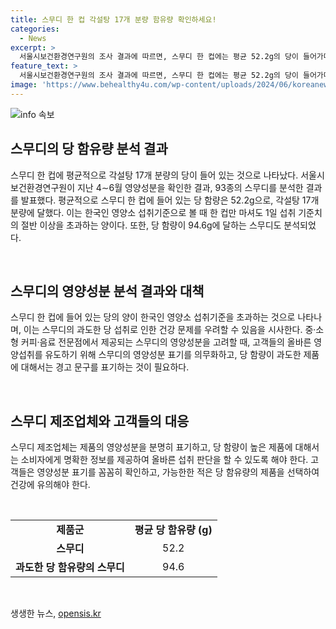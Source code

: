```yaml
---
title: 스무디 한 컵 각설탕 17개 분량 함유량 확인하세요!
categories:
  - News
excerpt: >
  서울시보건환경연구원의 조사 결과에 따르면, 스무디 한 컵에는 평균 52.2g의 당이 들어가며, 이는 각설탕 17개 분량에 달하는 양이라고 한다. 이는 한국인의 하루 섭취 기준치의 절반 이상에 해당하는 양으로, 영양성분 확인이 어려운 중·소형 커피·음료 전문점에서 판매되는 스무디에 대한 우려가 제기되고 있다.특히 94.6g의 당을 함유한 스무디도 분석되었다고 한다.
feature_text: >
  서울시보건환경연구원의 조사 결과에 따르면, 스무디 한 컵에는 평균 52.2g의 당이 들어가며, 이는 각설탕 17개 분량에 달하는 양이라고 한다. 이는 한국인의 하루 섭취 기준치의 절반 이상에 해당하는 양으로, 영양성분 확인이 어려운 중·소형 커피·음료 전문점에서 판매되는 스무디에 대한 우려가 제기되고 있다.특히 94.6g의 당을 함유한 스무디도 분석되었다고 한다.
image: 'https://www.behealthy4u.com/wp-content/uploads/2024/06/koreanews.jpg'
---
```


<p><img src="https://www.behealthy4u.com/wp-content/uploads/2024/06/koreanews.jpg" alt="info 속보" /></p>

<h2 data-ke-size="size26">스무디의 당 함유량 분석 결과</h2>

<p>스무디 한 컵에 평균적으로 각설탕 17개 분량의 당이 들어 있는 것으로 나타났다. 서울시보건환경연구원이 지난 4∼6월 영양성분을 확인한 결과, 93종의 스무디를 분석한 결과를 발표했다. 평균적으로 스무디 한 컵에 들어 있는 당 함량은 52.2g으로, 각설탕 17개 분량에 달했다. 이는 한국인 영양소 섭취기준으로 볼 때 한 컵만 마셔도 1일 섭취 기준치의 절반 이상을 초과하는 양이다. 또한, 당 함량이 94.6g에 달하는 스무디도 분석되었다.</p>

<p data-ke-size="size16">&nbsp;</p>

<h2 data-ke-size="size26">스무디의 영양성분 분석 결과와 대책</h2>

<p>스무디 한 컵에 들어 있는 당의 양이 한국인 영양소 섭취기준을 초과하는 것으로 나타나며, 이는 스무디의 과도한 당 섭취로 인한 건강 문제를 우려할 수 있음을 시사한다. 중·소형 커피·음료 전문점에서 제공되는 스무디의 영양성분을 고려할 때, 고객들의 올바른 영양섭취를 유도하기 위해 스무디의 영양성분 표기를 의무화하고, 당 함량이 과도한 제품에 대해서는 경고 문구를 표기하는 것이 필요하다.</p>

<p data-ke-size="size16">&nbsp;</p>

<h2 data-ke-size="size26">스무디 제조업체와 고객들의 대응</h2>

<p>스무디 제조업체는 제품의 영양성분을 분명히 표기하고, 당 함량이 높은 제품에 대해서는 소비자에게 명확한 정보를 제공하여 올바른 섭취 판단을 할 수 있도록 해야 한다. 고객들은 영양성분 표기를 꼼꼼히 확인하고, 가능한한 적은 당 함유량의 제품을 선택하여 건강에 유의해야 한다.</p>

<p data-ke-size="size16">&nbsp;</p>

<table>
    <tr>
        <td style="text-align: center; height: 17px;"><b>제품군</b></td>
        <td style="text-align: center; height: 17px;"><b>평균 당 함유량 (g)</b></td>
    </tr>
    <tr>
        <td style="text-align: center; height: 17px;"><b>스무디</b></td>
        <td style="text-align: center; height: 17px;">52.2</td>
    </tr>
    <tr>
        <td style="text-align: center; height: 17px;"><b>과도한 당 함유량의 스무디</b></td>
        <td style="text-align: center; height: 17px;">94.6</td>
    </tr>
</table>

<p data-ke-size="size16">&nbsp;</p>
생생한 뉴스, <a href="https://opensis.kr" rel="dofollow">opensis.kr</a>


